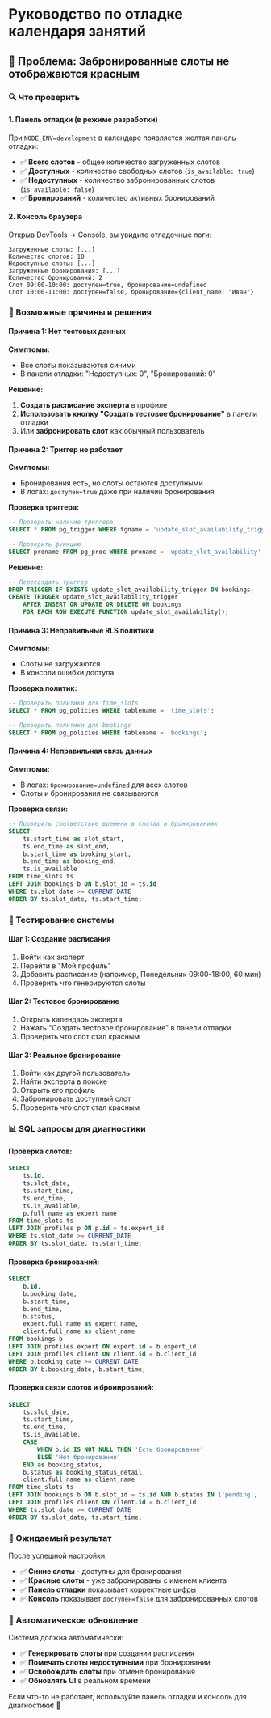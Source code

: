 # Руководство по отладке календаря занятий

## 🐛 Проблема: Забронированные слоты не отображаются красным

### 🔍 Что проверить

#### 1. Панель отладки (в режиме разработки)
При `NODE_ENV=development` в календаре появляется желтая панель отладки:
- ✅ **Всего слотов** - общее количество загруженных слотов
- ✅ **Доступных** - количество свободных слотов (`is_available: true`)
- ✅ **Недоступных** - количество забронированных слотов (`is_available: false`)
- ✅ **Бронирований** - количество активных бронирований

#### 2. Консоль браузера
Открыв DevTools → Console, вы увидите отладочные логи:
```
Загруженные слоты: [...]
Количество слотов: 10
Недоступные слоты: [...]
Загруженные бронирования: [...]
Количество бронирований: 2
Слот 09:00-10:00: доступен=true, бронирование=undefined
Слот 10:00-11:00: доступен=false, бронирование={client_name: "Иван"}
```

### 🔧 Возможные причины и решения

#### Причина 1: Нет тестовых данных
**Симптомы:**
- Все слоты показываются синими
- В панели отладки: "Недоступных: 0", "Бронирований: 0"

**Решение:**
1. **Создать расписание эксперта** в профиле
2. **Использовать кнопку "Создать тестовое бронирование"** в панели отладки
3. Или **забронировать слот** как обычный пользователь

#### Причина 2: Триггер не работает
**Симптомы:**
- Бронирования есть, но слоты остаются доступными
- В логах: `доступен=true` даже при наличии бронирования

**Проверка триггера:**
```sql
-- Проверить наличие триггера
SELECT * FROM pg_trigger WHERE tgname = 'update_slot_availability_trigger';

-- Проверить функцию
SELECT proname FROM pg_proc WHERE proname = 'update_slot_availability';
```

**Решение:**
```sql
-- Пересоздать триггер
DROP TRIGGER IF EXISTS update_slot_availability_trigger ON bookings;
CREATE TRIGGER update_slot_availability_trigger
    AFTER INSERT OR UPDATE OR DELETE ON bookings
    FOR EACH ROW EXECUTE FUNCTION update_slot_availability();
```

#### Причина 3: Неправильные RLS политики
**Симптомы:**
- Слоты не загружаются
- В консоли ошибки доступа

**Проверка политик:**
```sql
-- Проверить политики для time_slots
SELECT * FROM pg_policies WHERE tablename = 'time_slots';

-- Проверить политики для bookings
SELECT * FROM pg_policies WHERE tablename = 'bookings';
```

#### Причина 4: Неправильная связь данных
**Симптомы:**
- В логах: `бронирование=undefined` для всех слотов
- Слоты и бронирования не связываются

**Проверка связи:**
```sql
-- Проверить соответствие времени в слотах и бронированиях
SELECT 
    ts.start_time as slot_start,
    ts.end_time as slot_end,
    b.start_time as booking_start,
    b.end_time as booking_end,
    ts.is_available
FROM time_slots ts
LEFT JOIN bookings b ON b.slot_id = ts.id
WHERE ts.slot_date >= CURRENT_DATE
ORDER BY ts.slot_date, ts.start_time;
```

### 🧪 Тестирование системы

#### Шаг 1: Создание расписания
1. Войти как эксперт
2. Перейти в "Мой профиль"
3. Добавить расписание (например, Понедельник 09:00-18:00, 60 мин)
4. Проверить что генерируются слоты

#### Шаг 2: Тестовое бронирование
1. Открыть календарь эксперта
2. Нажать "Создать тестовое бронирование" в панели отладки
3. Проверить что слот стал красным

#### Шаг 3: Реальное бронирование
1. Войти как другой пользователь
2. Найти эксперта в поиске
3. Открыть его профиль
4. Забронировать доступный слот
5. Проверить что слот стал красным

### 📊 SQL запросы для диагностики

#### Проверка слотов:
```sql
SELECT 
    ts.id,
    ts.slot_date,
    ts.start_time,
    ts.end_time,
    ts.is_available,
    p.full_name as expert_name
FROM time_slots ts
LEFT JOIN profiles p ON p.id = ts.expert_id
WHERE ts.slot_date >= CURRENT_DATE
ORDER BY ts.slot_date, ts.start_time;
```

#### Проверка бронирований:
```sql
SELECT 
    b.id,
    b.booking_date,
    b.start_time,
    b.end_time,
    b.status,
    expert.full_name as expert_name,
    client.full_name as client_name
FROM bookings b
LEFT JOIN profiles expert ON expert.id = b.expert_id
LEFT JOIN profiles client ON client.id = b.client_id
WHERE b.booking_date >= CURRENT_DATE
ORDER BY b.booking_date, b.start_time;
```

#### Проверка связи слотов и бронирований:
```sql
SELECT 
    ts.slot_date,
    ts.start_time,
    ts.end_time,
    ts.is_available,
    CASE 
        WHEN b.id IS NOT NULL THEN 'Есть бронирование'
        ELSE 'Нет бронирования'
    END as booking_status,
    b.status as booking_status_detail,
    client.full_name as client_name
FROM time_slots ts
LEFT JOIN bookings b ON b.slot_id = ts.id AND b.status IN ('pending', 'confirmed')
LEFT JOIN profiles client ON client.id = b.client_id
WHERE ts.slot_date >= CURRENT_DATE
ORDER BY ts.slot_date, ts.start_time;
```

### 🎯 Ожидаемый результат

После успешной настройки:
- ✅ **Синие слоты** - доступны для бронирования
- ✅ **Красные слоты** - уже забронированы с именем клиента
- ✅ **Панель отладки** показывает корректные цифры
- ✅ **Консоль** показывает `доступен=false` для забронированных слотов

### 🔄 Автоматическое обновление

Система должна автоматически:
- ✅ **Генерировать слоты** при создании расписания
- ✅ **Помечать слоты недоступными** при бронировании
- ✅ **Освобождать слоты** при отмене бронирования
- ✅ **Обновлять UI** в реальном времени

Если что-то не работает, используйте панель отладки и консоль для диагностики! 🔧
